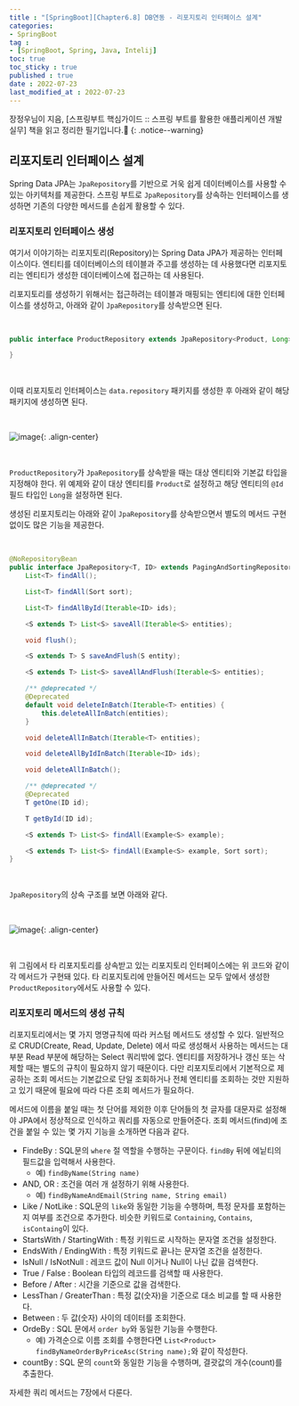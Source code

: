 ```yaml
---
title : "[SpringBoot][Chapter6.8] DB연동 - 리포지토리 인터페이스 설계"
categories:
- SpringBoot
tag :
- [SpringBoot, Spring, Java, Intelij]
toc: true
toc_sticky : true
published : true
date : 2022-07-23
last_modified_at : 2022-07-23
---
```






장정우님이 지음, [스프링부트 핵심가이드 :: 스프링 부트를 활용한 애플리케이션 개발 실무] 책을 읽고 정리한 필기입니다.📢
{: .notice--warning}



## 리포지토리 인터페이스 설계

Spring Data JPA는 `JpaRepository`를 기반으로 거욱 쉽게 데이터베이스를 사용할 수 있는 아키텍처를 제공한다. 스프링 부트로 `JpaRepository`를 상속하는 인터페이스를 생성하면 기존의 다양한 메서드를 손쉽게 활용할 수 있다.



### 리포지토리 인터페이스 생성

여기서 이야기하는 리포지토리(Repository)는 Spring Data JPA가 제공하는 인터페이스이다. 엔티티를 데이터베이스의 테이블과 주고를 생성하는 데 사용했다면 리포지토리는 엔티티가 생성한 데이터베이스에 접근하는 데 사용된다.

리포지토리를 생성하기 위해서는 접근하려는 테이블과 매핑되는 엔티티에 대한 인터페이스를 생성하고, 아래와 같이 `JpaRepository`를 상속받으면 된다.

<br>

```java
public interface ProductRepository extends JpaRepository<Product, Long>{

}
```

<br>

이때 리포지토리 인터페이스는 `data.repository` 패키지를 생성한 후 아래와 같이 해당 패키지에 생성하면 된다.

<br>

![image](https://user-images.githubusercontent.com/13410737/180596173-f821da18-fdb9-474d-99d1-79dd493c6d51.png){: .align-center}

<br>

`ProductRepository`가 `JpaRepository`를 상속받을 때는 대상 엔티티와 기본값 타입을 지정해야 한다. 위 예제와 같이 대상 엔티티를 `Product`로 설정하고 해당 엔티티의 `@Id` 필드 타입인 `Long`을 설정하면 된다.

생성된 리포지토리는 아래와 같이 `JpaRepository`를 상속받으면서 별도의 메서드 구현 없이도 많은 기능을 제공한다.

<br>

```java
@NoRepositoryBean
public interface JpaRepository<T, ID> extends PagingAndSortingRepository<T, ID>, QueryByExampleExecutor<T> {
    List<T> findAll();

    List<T> findAll(Sort sort);

    List<T> findAllById(Iterable<ID> ids);

    <S extends T> List<S> saveAll(Iterable<S> entities);

    void flush();

    <S extends T> S saveAndFlush(S entity);

    <S extends T> List<S> saveAllAndFlush(Iterable<S> entities);

    /** @deprecated */
    @Deprecated
    default void deleteInBatch(Iterable<T> entities) {
        this.deleteAllInBatch(entities);
    }

    void deleteAllInBatch(Iterable<T> entities);

    void deleteAllByIdInBatch(Iterable<ID> ids);

    void deleteAllInBatch();

    /** @deprecated */
    @Deprecated
    T getOne(ID id);

    T getById(ID id);

    <S extends T> List<S> findAll(Example<S> example);

    <S extends T> List<S> findAll(Example<S> example, Sort sort);
}
```

<br>

`JpaRepository`의 상속 구조를 보면 아래와 같다.

<br>

![image](https://user-images.githubusercontent.com/13410737/180596387-ec45e569-6203-4d70-8054-709bcfc5bcd8.png){: .align-center}

<br>

위 그림에서 타 리포지토리를 상속받고 있는 리포지토리 인터페이스에는 위 코드와 같이 각 메서드가 구현돼 있다. 타 리포지토리에 만들어진 메서드는 모두 앞에서 생성한 `ProductRepository`에서도 사용할 수 있다.



### 리포지토리 메서드의 생성 규칙

리포지토리에서는 몇 가지 명명규칙에 따라 커스텀 메서드도 생성할 수 있다. 일반적으로 CRUD(Create, Read, Update, Delete) 에서 따로 생성해서 사용하는 메서드는 대부분 Read 부분에 해당하는 Select 쿼리밖에 없다. 엔티티를 저장하거나 갱신 또는 삭제할 때는 별도의 규칙이 필요하지 않기 때문이다. 다만 리포지토리에서 기본적으로 제공하는 조회 메서드는 기본값으로 단일 조회하거나 전체 엔티티를 조회하는 것만 지원하고 있기 때문에 필요에 따라 다른 조회 메서드가 필요하다.

메서드에 이름을 붙일 때는 첫 단어를 제외한 이후 단어들의 첫 글자를 대문자로 설정해야 JPA에서 정상적으로 인식하고 쿼리를 자동으로 만들어준다. 조회 메서드(find)에 조건을 붙일 수 있는 몇 가지 기능을 소개하면 다음과 같다.

- FindeBy : SQL문의 `where` 절 역할을 수행하는 구문이다. `findBy` 뒤에 에닡티의 필드값을 입력해서 사용한다.
  - 예) `findByName(String name)`
- AND, OR : 조건을 여러 개 설정하기 위해 사용한다.
  - 예) `findByNameAndEmail(String name, String email)`
- Like / NotLike : SQL문의 `like`와 동일한 기능을 수행하며, 특정 문자를 포함하는지 여부를 조건으로 추가한다. 비슷한 키워드로 `Containing`, `Contains`, `isContaing`이 있다.
- StartsWith / StartingWith : 특정 키워드로 시작하는 문자열 조건을 설정한다.
- EndsWith / EndingWith : 특정 키워드로 끝나는 문자열 조건을 설정한다.
- IsNull / IsNotNull : 레코드 값이 Null 이거나 Null이 나닌 값을 검색한다.
- True / False : Boolean 타입의 레코드를 검색할 때 사용한다.
- Before / After : 시간을 기준으로 값을 검색한다.
- LessThan / GreaterThan : 특정 값(숫자)을 기준으로 대소 비교를 할 때 사용한다.
- Between : 두 값(숫자) 사이의 데이터를 조회한다.
- OrdeBy : SQL 문에서 `order by`와 동일한 기능을 수행한다.
  -  예) 가격순으로 이름 조회를 수행한다면 `List<Product> findByNameOrderByPriceAsc(String name);`와 같이 작성한다.
- countBy : SQL 문의 `count`와 동일한 기능을 수행하며, 결괏값의 개수(count)를 추출한다.



자세한 쿼리 메서드는 7장에서 다룬다.
